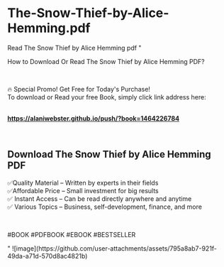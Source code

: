 # The-Snow-Thief-by-Alice-Hemming.pdf
Read The Snow Thief by Alice Hemming pdf
"<p>How to Download Or Read The Snow Thief by Alice Hemming PDF?</p>
<p>&nbsp;</p>
<p>&#128293;  Special Promo! Get Free for Today's Purchase!<br />To download or Read your free Book, simply click link address here:&nbsp;<br />&nbsp;</p>
<p><a href=""https://alaniwebster.github.io/push/?book=1464226784""><strong>https://alaniwebster.github.io/push/?book=1464226784</strong></a></p>
<p>&nbsp;</p>
<h2>Download The Snow Thief by Alice Hemming PDF</h2>
<p>&#x2705;Quality Material &ndash; Written by experts in their fields<br />&#x2705;Affordable Price &ndash; Small investment for big results<br />&#x2705; Instant Access &ndash; Can be read directly anywhere and anytime<br />&#x2705; Various Topics &ndash; Business, self-development, finance, and more</p>
<p>&nbsp;</p>
<p>#BOOK #PDFBOOK #EBOOK #BESTSELLER</p>
"
![image](https://github.com/user-attachments/assets/795a8ab7-921f-49da-a71d-570d8ac4821b)
